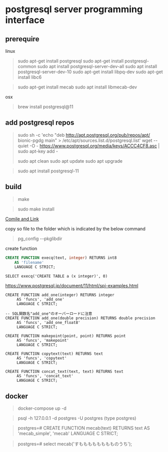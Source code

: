 # postgresql server programming interface

## prerequire

linux
> sudo apt-get install postgresql
> sudo apt-get install postgresql-common
> sudo apt install postgresql-server-dev-all
> sudo apt install postgresql-server-dev-10
> sudo apt-get install libpq-dev
> sudo apt-get install libc6


> sudo apt-get install mecab
> sudo apt install libmecab-dev
> 

osx
> brew install postgresql@11


## add postgresql repos

> sudo sh -c 'echo "deb http://apt.postgresql.org/pub/repos/apt/ bionic-pgdg main" > /etc/apt/sources.list.d/postgresql.list'
> wget --quiet -O - https://www.postgresql.org/media/keys/ACCC4CF8.asc | sudo apt-key add -
> 
> sudo apt clean
> sudo apt update
> sudo apt upgrade

> sudo apt install postgresql-11

## build

> make

> sudo make install



[Comile and Link](https://www.postgresql.jp/document/11/html/xfunc-c.html#DFUNC)

copy so file to the folder which is indicated by the below command
> pg_config --pkglibdir

create function

```sql
CREATE FUNCTION execq(text, integer) RETURNS int8
    AS 'filename'
    LANGUAGE C STRICT;
```

```
SELECT execq('CREATE TABLE a (x integer)', 0)
```
https://www.postgresql.jp/document/11/html/spi-examples.html


```
CREATE FUNCTION add_one(integer) RETURNS integer
     AS 'funcs', 'add_one'
     LANGUAGE C STRICT;

-- SQL関数名"add_one"のオーバーロードに注意
CREATE FUNCTION add_one(double precision) RETURNS double precision
     AS 'funcs', 'add_one_float8'
     LANGUAGE C STRICT;

CREATE FUNCTION makepoint(point, point) RETURNS point
     AS 'funcs', 'makepoint'
     LANGUAGE C STRICT;

CREATE FUNCTION copytext(text) RETURNS text
     AS 'funcs', 'copytext'
     LANGUAGE C STRICT;

CREATE FUNCTION concat_text(text, text) RETURNS text
     AS 'funcs', 'concat_text'
     LANGUAGE C STRICT;

```

## docker

> docker-compose up -d

> psql -h 127.0.0.1 -d postgres -U postgres
(type postgres)

> postgres=#   CREATE FUNCTION mecab(text) RETURNS text 
     AS 'mecab_simple', 'mecab'
     LANGUAGE C STRICT;

> postgres=# select mecab('すもももももももものうち');
